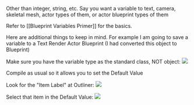 Other than integer, string, etc. Say you want a variable to text, camera, skeletal mesh, actor types of them, or actor blueprint types of them

Refer to [[Blueprint Variables Primer]] for the basics.

Here are additional things to keep in mind. For example I am going to save a variable to a Text Render Actor Blueprint (I had converted this object to Blueprint)

Make sure you have the variable type as the standard class, NOT object:
![](https://i.imgur.com/PyQFbSv.png)

Compile as usual so it allows you to set the Default Value

Look for the "Item Label" at Outliner:
![](https://i.imgur.com/6JUHnAY.png)

Select that item in the Default Value:
![](https://i.imgur.com/01GdqmL.png)
